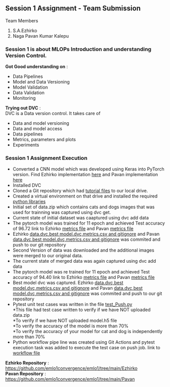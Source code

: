 ## Session 1 Assignment - Team Submission
Team Members
1. S.A.Ezhirko
2. Naga Pavan Kumar Kalepu

### Session 1 is about MLOPs Introduction and understanding Version Control.
**Got Good understanding on** : <br />
* Data Pipelines
* Model and Data Versioning
* Model Validation
* Data Validation
* Monitoring

**Trying out DVC** : <br />
DVC is a Data version control. It takes care of 
* Data and model versioning
* Data and model access
* Data pipelines
* Metrics, parameters and plots
* Experiments

### Session 1 Assignment Execution
* Converted a CNN model which was developed using Keras into PyTorch version. Find Ezhirko implementation [here](https://github.com/emlo1convergence/emlo1/blob/main/Ezhirko/Pytorch_train.py) and Pavan implementation [here](https://github.com/emlo1convergence/emlo1/blob/main/Pavan/train.py)
* Installed DVC
* Cloned a Git repository which had [tutorial files](https://github.com/iterative/example-versioning.git) to our local drive.
* Created a virtual environment on that drive and installed the required [python libraries](https://github.com/emlo1convergence/emlo1/blob/main/Ezhirko/requirements.txt)
* Initial set of data.zip which contains cats and dogs images that was used for trainning was captured using dvc get.
* Current state of initial dataset was caaptured using dvc add data
* The pytorch model was trained for 11 epoch and achieved Test accuracy of 96.72 link to Ezhirko [metrics file](https://github.com/emlo1convergence/emlo1/blob/main/Ezhirko/Metrics.csv) and Pavan [metrics file](https://github.com/emlo1convergence/emlo1/blob/main/Pavan/Metrics.csv)
* Ezhirko [data.dvc,best model.dvc,metrics.csv and gitignore](https://github.com/emlo1convergence/emlo1/tree/main/Ezhirko) and Pavan [data.dvc,best model.dvc,metrics.csv and gitignore](https://github.com/emlo1convergence/emlo1/tree/main/Pavan) was commited and push to our git repository
* Second Version of data was downloaded and the additional images were merged to our original data.
* The current state of merged data was again captured using dvc add data
* The pytorch model was re trained for 11 epoch and achieved Test accuracy of 94.40 link to Ezhirko [metrics file](https://github.com/emlo1convergence/emlo1/blob/main/Ezhirko/Metrics.csv) and Pavan [metrics file](https://github.com/emlo1convergence/emlo1/blob/main/Pavan/Metrics.csv)
* Best model dvc was captured. Ezhirko [data.dvc,best model.dvc,metrics.csv and gitignore](https://github.com/emlo1convergence/emlo1/tree/main/Ezhirko) and Pavan [data.dvc,best model.dvc,metrics.csv and gitignore](https://github.com/emlo1convergence/emlo1/tree/main/Pavan) was commited and push to our git repository
* Pytest unit test cases was written in the file [test_Push.py](https://github.com/emlo1convergence/emlo1/blob/main/Ezhirko/test_Push.py)<br />
  *This file had test case written to verify if we have NOT uploaded data.zip<br />
  *To verify if we have NOT uploaded model.h5 file<br />
  *To verify the accuracy of the model is more than 70%<br />
  *To verify the accuracy of your model for cat and dog is independently more than 70%<br />
 * Python workflow pipe line was created using Git Actions and pytest execution task was added to execute the test case on push job. link to [workflow file](https://github.com/emlo1convergence/emlo1/blob/main/.github/workflows/python-app.yml)

**Ezhirko Repository** : https://github.com/emlo1convergence/emlo1/tree/main/Ezhirko <br />
**Pavan Repository** : https://github.com/emlo1convergence/emlo1/tree/main/Pavan

